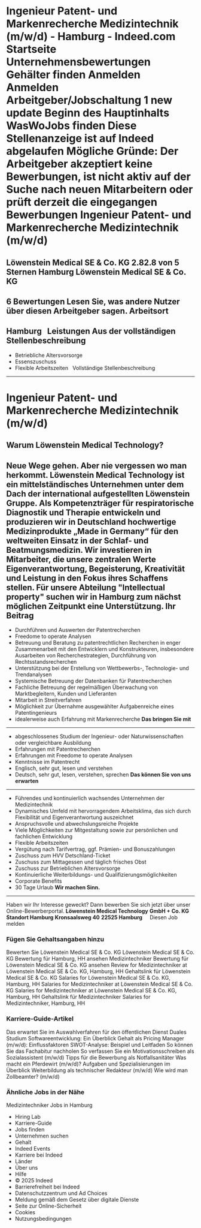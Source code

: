 Ingenieur Patent- und Markenrecherche Medizintechnik (m/w/d) - Hamburg - Indeed.com
Startseite
Unternehmensbewertungen
Gehälter finden
Anmelden
Anmelden
Arbeitgeber/Jobschaltung
1 new update
Beginn des Hauptinhalts
WasWoJobs finden
Diese Stellenanzeige ist auf Indeed abgelaufen
Mögliche Gründe: Der Arbeitgeber akzeptiert keine Bewerbungen, ist nicht aktiv auf der Suche nach neuen Mitarbeitern oder prüft derzeit die eingegangen Bewerbungen
Ingenieur Patent- und Markenrecherche Medizintechnik (m/w/d)
============================================================
Löwenstein Medical SE & Co. KG
2.82.8 von 5 Sternen
Hamburg
Löwenstein Medical SE & Co. KG
------------------------------
6 Bewertungen
Lesen Sie, was andere Nutzer über diesen Arbeitgeber sagen.
Arbeitsort
----------
Hamburg
&nbsp;
Leistungen Aus der vollständigen Stellenbeschreibung
----------------------------------------------------
* Betriebliche Altersvorsorge
* Essenszuschuss
* Flexible Arbeitszeiten
&nbsp;
Vollständige Stellenbeschreibung
--------------------------------
**Ingenieur Patent- und Markenrecherche Medizintechnik (m/w/d)**
================================================================
**Warum Löwenstein Medical Technology?**
----------------------------------------
**Neue Wege gehen.** Aber nie vergessen wo man herkommt. Löwenstein Medical Technology ist ein mittelständisches Unternehmen unter dem Dach der international aufgestellten Löwenstein Gruppe. Als Kompetenzträger für respiratorische Diagnostik und Therapie entwickeln und produzieren wir in Deutschland hochwertige Medizinprodukte „Made in Germany“ für den weltweiten Einsatz in der Schlaf- und Beatmungsmedizin. Wir investieren in Mitarbeiter, die unsere zentralen Werte Eigenverantwortung, Begeisterung, Kreativität und Leistung in den Fokus ihres Schaffens stellen.
Für unsere Abteilung "Intellectual property" suchen wir in Hamburg zum nächst möglichen Zeitpunkt eine Unterstützung.
**Ihr Beitrag**
---------------
* Durchführen und Auswerten der Patentrecherchen
* Freedome to operate Analysen
* Betreuung und Beratung zu patentrechtlichen Recherchen in enger Zusammenarbeit mit den Entwicklern und Konstrukteuren, insbesondere Ausarbeiten von Recherchestrategien, Durchführung von Rechtsstandsrecherchen
* Unterstützung bei der Erstellung von Wettbewerbs-, Technologie- und Trendanalysen
* Systemische Betreuung der Datenbanken für Patentrecherchen
* Fachliche Betreuung der regelmäßigen Überwachung von Marktbegleitern, Kunden und Lieferanten
* Mitarbeit in Streitverfahren
* Möglichkeit zur Übernahme ausgewählter Aufgabenreiche eines Patentingenieurs
* idealerweise auch Erfahrung mit Markenrecherche
**Das bringen Sie mit**
-----------------------
* abgeschlossenes Studium der Ingenieur- oder Naturwissenschaften oder vergleichbare Ausbildung
* Erfahrungen mit Patentrecherchen
* Erfahrungen mit Freedome to operate Analysen
* Kenntnisse im Patentrecht
* Englisch, sehr gut, lesen und verstehen
* Deutsch, sehr gut, lesen, verstehen, sprechen
**Das können Sie von uns erwarten**
-----------------------------------
* Führendes und kontinuierlich wachsendes Unternehmen der Medizintechnik
* Dynamisches Umfeld mit hervorragendem Arbeitsklima, das sich durch Flexibilität und Eigenverantwortung auszeichnet
* Anspruchsvolle und abwechslungsreiche Projekte
* Viele Möglichkeiten zur Mitgestaltung sowie zur persönlichen und fachlichen Entwicklung
* Flexible Arbeitszeiten
* Vergütung nach Tarifvertrag, ggf. Prämien- und Bonuszahlungen
* Zuschuss zum HVV Detschland-Ticket
* Zuschuss zum Mittagessen und täglich frisches Obst
* Zuschuss zur Betrieblichen Altersvorsorge
* Kontinuierliche Weiterbildungs- und Qualifizierungsmöglichkeiten
* Corporate Benefits
* 30 Tage Urlaub
**Wir machen Sinn.**
--------------------
Haben wir Ihr Interesse geweckt? Dann bewerben Sie sich jetzt über unser Online-Bewerberportal.
**Löwenstein Medical Technology**
**GmbH + Co. KG**
**Standort Hamburg**
**Kronsaalsweg 40**
**22525 Hamburg**
&nbsp;
&nbsp;
Diesen Job melden
### Fügen Sie Gehaltsangaben hinzu
Bewerten Sie Löwenstein Medical SE & Co. KG
Löwenstein Medical SE & Co. KG Bewertung für Hamburg, HH ansehen
Medizintechniker Bewertung für Löwenstein Medical SE & Co. KG ansehen
Review for Medizintechniker at Löwenstein Medical SE & Co. KG, Hamburg, HH
Gehaltslink für Löwenstein Medical SE & Co. KG
Salaries for Löwenstein Medical SE & Co. KG, Hamburg, HH
Salaries for Medizintechniker at Löwenstein Medical SE & Co. KG
Salaries for Medizintechniker at Löwenstein Medical SE & Co. KG, Hamburg, HH
Gehaltslink für Medizintechniker
Salaries for Medizintechniker, Hamburg, HH
### Karriere-Guide-Artikel
Das erwartet Sie im Auswahlverfahren für den öffentlichen Dienst
Duales Studium Softwareentwicklung: Ein Überblick
Gehalt als Pricing Manager (m/w/d): Einflussfaktoren
SWOT-Analyse: Beispiel und Leitfaden
So können Sie das Fachabitur nachholen
So verfassen Sie ein Motivationsschreiben als Sozialassistent (m/w/d)
Tipps für die Bewerbung als Notfallsanitäter
Was macht ein Pferdewirt (m/w/d)? Aufgaben und Spezialisierungen im Überblick
Weiterbildung als technischer Redakteur (m/w/d)
Wie wird man Zollbeamter? (m/w/d)
### Ähnliche Jobs in der Nähe
Medizintechniker Jobs in Hamburg
* Hiring Lab
* Karriere-Guide
* Jobs finden
* Unternehmen suchen
* Gehalt
* Indeed Events
* Karriere bei Indeed
* Länder
* Über uns
* Hilfe
* © 2025 Indeed
* Barrierefreiheit bei Indeed
* Datenschutzzentrum und Ad Choices
* Meldung gemäß dem Gesetz über digitale Dienste
* Seite zur Online-Sicherheit
* Cookies
* Nutzungsbedingungen